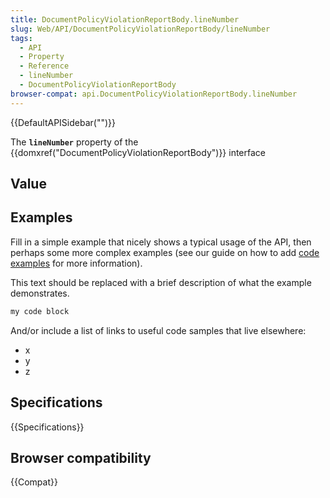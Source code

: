 ```yaml
---
title: DocumentPolicyViolationReportBody.lineNumber
slug: Web/API/DocumentPolicyViolationReportBody/lineNumber
tags:
  - API
  - Property
  - Reference
  - lineNumber
  - DocumentPolicyViolationReportBody
browser-compat: api.DocumentPolicyViolationReportBody.lineNumber
---
```

{{DefaultAPISidebar("")}}

The **`lineNumber`** property of the {{domxref("DocumentPolicyViolationReportBody")}} interface 

## Value



## Examples

Fill in a simple example that nicely shows a typical usage of the API, then perhaps some more complex examples (see our guide on how to add [code examples](/en-US/docs/MDN/Contribute/Structures/Code_examples) for more information).

This text should be replaced with a brief description of what the example demonstrates.

```js
my code block
```

And/or include a list of links to useful code samples that live elsewhere:

*   x
*   y
*   z

## Specifications

{{Specifications}}

## Browser compatibility

{{Compat}}


